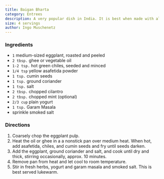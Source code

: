 ```yaml
---
title: Baigan Bharta
category: Entrees 
description: A very popular dish in India. It is best when made with all ingredients, but you can leave out some of the smaller spices with decent results.
size: 4 servings
author: Ingo Muschenetz
---
```


### Ingredients

* `1` medium-sized eggplant, roasted and peeled
* `2 tbsp.` ghee or vegetable oil
* `1-2 tsp.` hot green chiles, seeded and minced
* `1/4 tsp` yellow asafetida powder
* `1 tsp.` cumin seeds
* `1 tsp.` ground coriander
* `1 tsp.` salt
* `2 tbsp.` chopped cilantro
* `2 tbsp.` chopped mint (optional)
* `2/3 cup` plain yogurt
* `1 tsp.` Garam Masala
* sprinkle smoked salt

### Directions

1. Coarsely chop the eggplant pulp. 
2. Heat the oil or ghee in a a nonstick pan over medium heat. When hot, add asafetida, chiles, and cumin seeds and fry until seeds darken. 
3. Add the eggplant, ground coriander and salt, and cook until dry and thick, stirring occasionally, approx. 10 minutes.
4. Remove pan from heat and let cool to room temperature. 
5. Stir in fresh herbs, yogurt and garam masala and smoked salt. This is best served lukewarm.